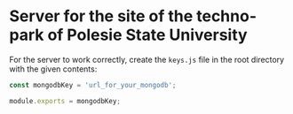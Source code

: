 # Server for the site of the techno-park of Polesie State University
For the server to work correctly, create the `keys.js` file in the root directory with the given contents:
```javascript
const mongodbKey = 'url_for_your_mongodb';

module.exports = mongodbKey;
```